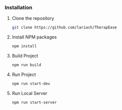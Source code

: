 <a name="readme-top"></a>

### Installation

1. Clone the repository
   ```sh
   git clone https://github.com/lariach/TherapEase
   ```
2. Install NPM packages
   ```sh
   npm install
   ```
3. Build Project
   ```sh
   npm run build
   ```
4. Run Project
   ```sh
   npm run start-dev
   ```
5. Run Local Server
   ```sh
   npm run start-server
   ```
